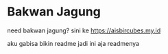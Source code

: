 # Bakwan Jagung
need bakwan jagung? sini ke
https://aisbircubes.my.id

aku gabisa bikin readme jadi ini aja readmenya
